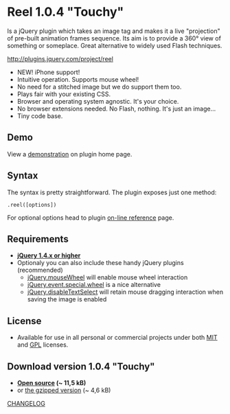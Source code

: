Reel 1.0.4 "Touchy"
===============
Is a jQuery plugin which takes an image tag and makes it 
a live "projection" of pre-built animation frames sequence. 
Its aim is to provide a 360° view of something or someplace. 
Great alternative to widely used Flash techniques.

<http://plugins.jquery.com/project/reel>

* NEW! iPhone support!
* Intuitive operation. Supports mouse wheel!
* No need for a stitched image but we do support them too.
* Plays fair with your existing CSS.
* Browser and operating system agnostic. It's your choice.
* No browser extensions needed. No Flash, nothing. It's just an image...
* Tiny code base.

Demo
----
View a [demonstration][demo] on plugin home page.

Syntax
------
The syntax is pretty straightforward. The plugin exposes just one method:

    .reel([options])

For optional options head to plugin [on-line reference][options] page.

Requirements
------------
* **[jQuery 1.4.x or higher][jquery]**
* Optionaly you can also include these handy jQuery plugins (recommended)
    * [jQuery.mouseWheel][mousewheel] will enable mouse wheel interaction
    * [jQuery.event.special.wheel][wheel] is a nice alternative
    * [jQuery.disableTextSelect][disabletextselect] will retain mouse dragging 
interaction when saving the image is enabled

License
-------
* Available for use in all personal or commercial projects under both 
[MIT][license-mit] and [GPL][license-gpl] licenses.

Download version 1.0.4 "Touchy"
-------------------------------
* **[Open source][source] (~ 11,5 kB)**
* or [the gzipped version][min] (~ 4,6 kB)

[CHANGELOG][changelog]

[demo]: http://jquery.vostrel.cz/reel#demo
[options]: http://jquery.vostrel.cz/reel#options
[changelog]: http://github.com/pisi/Reel/blob/master/CHANGELOG.markdown
[license-mit]: http://github.com/pisi/Reel/blob/master/MIT-LICENSE.txt
[license-gpl]: http://github.com/pisi/Reel/blob/master/GPL-LICENSE.txt
[jquery]: http://www.jquery.com/
[disabletextselect]: http://www.jdempster.com/category/jquery/disabletextselect/
[mousewheel]: http://github.com/brandonaaron/jquery-mousewheel
[wheel]: http://blog.threedubmedia.com/2008/08/eventspecialwheel.html
[source]: http://github.com/pisi/Reel/raw/master/jquery.reel.js
[min]: http://github.com/pisi/Reel/raw/master/jquery.reel-min.js